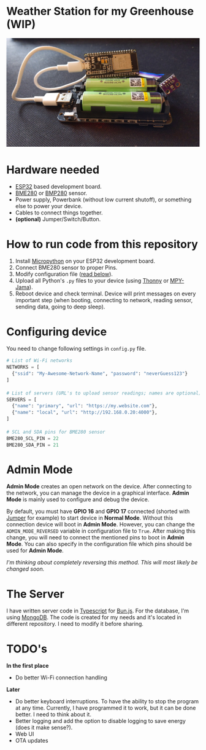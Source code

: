 # Weather Station for my Greenhouse (WIP)

![Image Description](/images/device.jpg)

# Hardware needed

- [ESP32](https://botland.store/1322-esp32-wifi-and-bt-modules) based development board.
- [BME280](https://botland.store/pressure-sensors/11803-bme280-humidity-temperature-and-pressure-5904422366179.html) or [BMP280](https://botland.store/pressure-sensors/7245-bmp280-digital-barometer-pressure-sensor-110kpa-i2cspi-33v-5904422310042.html) sensor.
- Power supply, Powerbank (without low current shutoff), or something else to power your device.
- Cables to connect things together.
- **(optional)** Jumper/Switch/Button.

# How to run code from this repository

1. Install [Micropython](https://micropython.org/download/ESP32_GENERIC/) on your ESP32 development board.
2. Connect BME280 sensor to proper Pins.
3. Modify configuration file ([read below](https://github.com/Avaray/esp32-bme280-micropython-weather-station?tab=readme-ov-file#configuring-device)).
4. Upload all Python's `.py` files to your device (using [Thonny](https://thonny.org/) or [MPY-Jama](https://github.com/jczic/ESP32-MPY-Jama/releases)).
5. Reboot device and check terminal. Device will print messages on every important step (when booting, connecting to network, reading sensor, sending data, going to deep sleep).

# Configuring device

You need to change following settings in `config.py` file.

```python
# List of Wi-Fi networks
NETWORKS = [
  {"ssid": "My-Awesome-Network-Name", "password": "neverGuess123"}
]

# List of servers (URL's to upload sensor readings; names are optional)
SERVERS = [
  {"name": "primary", "url": "https://my.website.com"},
  {"name": "local", "url": "http://192.168.0.20:4000"},
]

# SCL and SDA pins for BME280 sensor
BME280_SCL_PIN = 22
BME280_SDA_PIN = 21
```

# Admin Mode

**Admin Mode** creates an open network on the device. After connecting to the network, you can manage the device in a graphical interface. **Admin Mode** is mainly used to configure and debug the device.

By default, you must have **GPIO 16** and **GPIO 17** connected (shorted with [Jumper](<https://en.wikipedia.org/wiki/Jumper_(computing)>) for example) to start device in **Normal Mode**. Without this connection device will boot in **Admin Mode**. However, you can change the `ADMIN_MODE_REVERSED` variable in configuration file to `True`. After making this change, you will need to connect the mentioned pins to boot in **Admin Mode**.
You can also specify in the configuration file which pins should be used for **Admin Mode**.

_I'm thinking about completely reversing this method. This will most likely be changed soon._

# The Server

I have written server code in [Typescript](https://www.typescriptlang.org/) for [Bun.js](https://bun.sh/). For the database, I'm using [MongoDB](https://www.mongodb.com/). The code is created for my needs and it's located in different repository. I need to modify it before sharing.

# TODO's

**In the first place**

- Do better Wi-Fi connection handling

**Later**

- Do better keyboard interruptions. To have the ability to stop the program at any time. Currently, I have programmed it to work, but it can be done better. I need to think about it.
- Better logging and add the option to disable logging to save energy (does it make sense?).
- Web UI
- OTA updates
